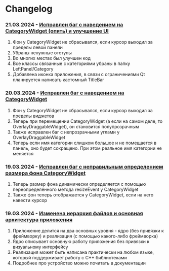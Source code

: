 # Changelog

### 21.03.2024 - [Исправлен баг с наведением на CategoryWidget (опять) и улучшение UI](https://github.com/DangeL187/CandyPane/commit/b87fbb14e273cd49c87ddea3dcd1466704a0b34e)
1. Фон у CategoryWidget не сбрасывался, если курсор выходил за пределы левой панели
2. Убраны ненужные отступы
3. Во многих местах был улучшен код
4. Все классы связанные с категориями убраны в папку LeftPanel/Category
5. Добавлена иконка приложения, в связи с ограничениями Qt планируется написать кастомный TitleBar
### 20.03.2024 - [Исправлен баг с наведением на CategoryWidget](https://github.com/DangeL187/CandyPane/commit/5495a9f57fd87430ee21400b41fd367318088147)
1. Фон у CategoryWidget не сбрасывался, если курсор выходил за пределы виджетов
2. Теперь при перемещении CategoryWidget (а если на самом деле, то OverlayDraggableWidget), он становится полупрозрачным
3. Также исправлен баг с непрозрачными углами у OverlayDraggableWidget
4. Теперь если имя категории слишком большое и не помещается в панель, оно будет сокращено. При этом реальное имя категории не меняется
### 19.03.2024 - [Исправлен баг с неправильным определением размера фона CategoryWidget](https://github.com/DangeL187/CandyPane/commit/da699ed93f07bb7b9d5b6e960d0db3b7fc8c2db6)
1. Теперь размер фона динамически определяется с помощью переопределённого метода resizeEvent у CategoryWidget
2. Также фон теперь отображается у CategoryWidget, если на него навести курсор
### 19.03.2024 - [Изменена иерархия файлов и основная архитектура приложения](https://github.com/DangeL187/CandyPane/commit/79d07cbea3c8ce65190504a02e9de14586cd29a2)
1. Приложение делится на два основных уровня - ядро (без привязки к фреймворку) и реализация (с помощью какого-либо фреймворка)
2. Ядро описывает основную работу приложения без привязки к визуальному интерфейсу
3. Реализация может быть написана практически на любом языке, который поддерживает работу с C++ библиотеками
4. Подробнее про устройство можно почитать в документации

